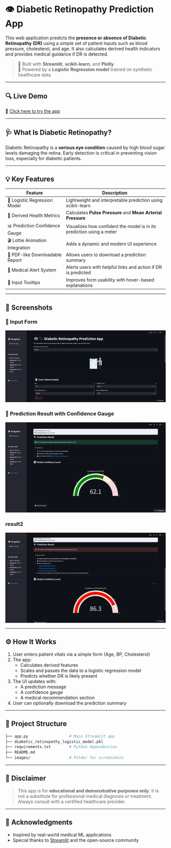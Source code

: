 # 👁️ Diabetic Retinopathy Prediction App

This web application predicts the **presence or absence of Diabetic Retinopathy (DR)** using a simple set of patient inputs such as blood pressure, cholesterol, and age. It also calculates derived health indicators and provides medical guidance if DR is detected.

> 🚀 Built with **Streamlit**, **scikit-learn**, and **Plotly**  
> 🧠 Powered by a **Logistic Regression model** trained on synthetic healthcare data

---

## 🔍 Live Demo

🔗 [Click here to try the app](https://diabeticretinopathy2-may5gscbip9zr7bnbeivwb.streamlit.app/)

---

## 🩺 What Is Diabetic Retinopathy?

Diabetic Retinopathy is a **serious eye condition** caused by high blood sugar levels damaging the retina. Early detection is critical in preventing vision loss, especially for diabetic patients.

---

## 💡 Key Features

| Feature                           | Description                                                                 |
|-----------------------------------|-----------------------------------------------------------------------------|
| 🧪 Logistic Regression Model      | Lightweight and interpretable prediction using scikit-learn                |
| 🧠 Derived Health Metrics         | Calculates **Pulse Pressure** and **Mean Arterial Pressure**               |
| 📊 Prediction Confidence Gauge    | Visualizes how confident the model is in its prediction using a meter      |
| 🎬 Lottie Animation Integration   | Adds a dynamic and modern UI experience                                    |
| 🧾 PDF-like Downloadable Report   | Allows users to download a prediction summary                              |
| 🚨 Medical Alert System           | Alerts users with helpful links and action if DR is predicted              |
| 💬 Input Tooltips                 | Improves form usability with hover-based explanations                      |

---

## 📸 Screenshots

### 🔹 Input Form
![Input Form Screenshot](images/input_form.png)

### 🔹 Prediction Result with Confidence Gauge
![Prediction Result Screenshot](images/result_gauge.png)

### result2
![Prediction Result Screenshot](images/result_gauge2.png)

---

## ⚙️ How It Works

1. User enters patient vitals via a simple form (Age, BP, Cholesterol)
2. The app:
   - Calculates derived features
   - Scales and passes the data to a logistic regression model
   - Predicts whether DR is likely present
3. The UI updates with:
   - A prediction message
   - A confidence gauge
   - A medical recommendation section
4. User can optionally download the prediction summary

---

## 📂 Project Structure

```bash
├── app.py                  # Main Streamlit app
├── diabetic_retinopathy_logistic_model.pkl
├── requirements.txt        # Python dependencies
├── README.md
└── images/                 # Folder for screenshots
````

---

## 🔐 Disclaimer

> This app is for **educational and demonstrative purposes only**. It is not a substitute for professional medical diagnosis or treatment. Always consult with a certified healthcare provider.

---

## 🙌 Acknowledgments

* Inspired by real-world medical ML applications
* Special thanks to [Streamlit](https://streamlit.io/) and the open-source community

